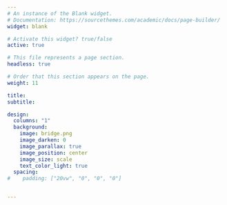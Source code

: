 ```yaml
---
# An instance of the Blank widget.
# Documentation: https://sourcethemes.com/academic/docs/page-builder/
widget: blank

# Activate this widget? true/false
active: true

# This file represents a page section.
headless: true

# Order that this section appears on the page.
weight: 11

title: 
subtitle:

design:
  columns: "1"
  background:
    image: bridge.png
    image_darken: 0
    image_parallax: true
    image_position: center
    image_size: scale
    text_color_light: true
  spacing:
#    padding: ["20vw", "0", "0", "0"]


---
```


